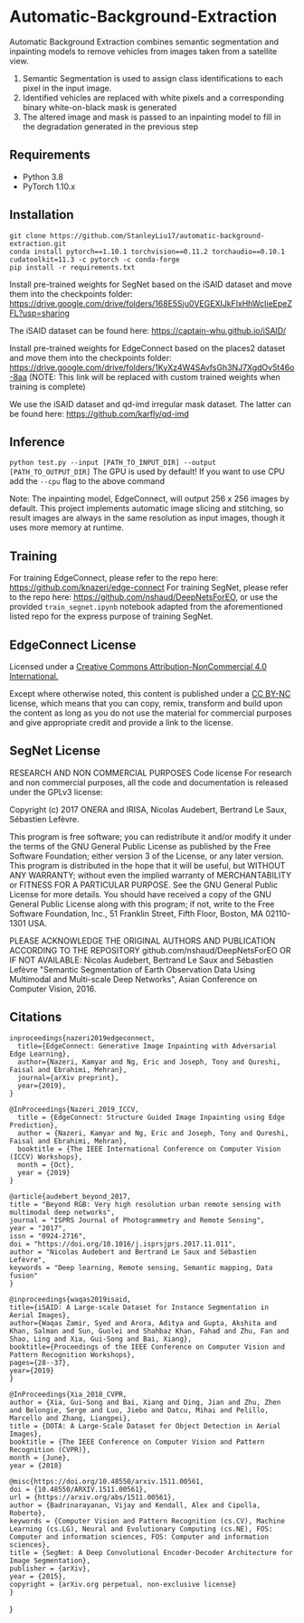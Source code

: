 # Automatic-Background-Extraction

Automatic Background Extraction combines semantic segmentation and inpainting models to remove vehicles from images taken from a satellite view. 

1. Semantic Segmentation is used to assign class identifications to each pixel in the input image.
2. Identified vehicles are replaced with white pixels and a corresponding binary white-on-black mask is generated
3. The altered image and mask is passed to an inpainting model to fill in the degradation generated in the previous step

## Requirements
* Python 3.8
* PyTorch 1.10.x

## Installation
```
git clone https://github.com/StanleyLiu17/automatic-background-extraction.git
conda install pytorch==1.10.1 torchvision==0.11.2 torchaudio==0.10.1 cudatoolkit=11.3 -c pytorch -c conda-forge
pip install -r requirements.txt
```

Install pre-trained weights for SegNet based on the iSAID dataset and move them into the checkpoints folder: https://drive.google.com/drive/folders/168E5Sju0VEGEXIJkFlxHhWcIieEpeZFL?usp=sharing

The iSAID dataset can be found here: https://captain-whu.github.io/iSAID/

Install pre-trained weights for EdgeConnect based on the places2 dataset and move them into the checkpoints folder: https://drive.google.com/drive/folders/1KyXz4W4SAvfsGh3NJ7XgdOv5t46o-8aa
(NOTE: This link will be replaced with custom trained weights when training is complete)

We use the iSAID dataset and qd-imd irregular mask dataset. The latter can be found here: https://github.com/karfly/qd-imd

## Inference
```python test.py --input [PATH_TO_INPUT_DIR] --output [PATH_TO_OUTPUT_DIR]```
The GPU is used by default! If you want to use CPU add the ```--cpu``` flag to the above command

Note: The inpainting model, EdgeConnect, will output 256 x 256 images by default. This project implements automatic image slicing and stitching, so result images are always in the same resolution as input images, though it uses more memory at runtime.

## Training
For training EdgeConnect, please refer to the repo here: https://github.com/knazeri/edge-connect
For training SegNet, please refer to the repo here: https://github.com/nshaud/DeepNetsForEO, or use the provided ```train_segnet.ipynb``` notebook adapted from the aforementioned listed repo for the express purpose of training SegNet.

## EdgeConnect License
Licensed under a [Creative Commons Attribution-NonCommercial 4.0 International.](https://creativecommons.org/licenses/by-nc/4.0/)

Except where otherwise noted, this content is published under a [CC BY-NC](https://github.com/knazeri/edge-connect) license, which means that you can copy, remix, transform and build upon the content as long as you do not use the material for commercial purposes and give appropriate credit and provide a link to the license.

## SegNet License
RESEARCH AND NON COMMERCIAL PURPOSES
Code license
For research and non commercial purposes, all the code and documentation is released under the GPLv3 license:

Copyright (c) 2017 ONERA and IRISA, Nicolas Audebert, Bertrand Le Saux, Sébastien Lefèvre.

This program is free software; you can redistribute it and/or modify it under the terms of the GNU General Public License as published by the Free Software Foundation; either version 3 of the License, or any later version. This program is distributed in the hope that it will be useful, but WITHOUT ANY WARRANTY; without even the implied warranty of MERCHANTABILITY or FITNESS FOR A PARTICULAR PURPOSE. See the GNU General Public License for more details. You should have received a copy of the GNU General Public License along with this program; if not, write to the Free Software Foundation, Inc., 51 Franklin Street, Fifth Floor, Boston, MA 02110-1301 USA.

PLEASE ACKNOWLEDGE THE ORIGINAL AUTHORS AND PUBLICATION ACCORDING TO THE REPOSITORY github.com/nshaud/DeepNetsForEO OR IF NOT AVAILABLE: Nicolas Audebert, Bertrand Le Saux and Sébastien Lefèvre "Semantic Segmentation of Earth Observation Data Using Multimodal and Multi-scale Deep Networks", Asian Conference on Computer Vision, 2016.

## Citations

```
inproceedings{nazeri2019edgeconnect,
  title={EdgeConnect: Generative Image Inpainting with Adversarial Edge Learning},
  author={Nazeri, Kamyar and Ng, Eric and Joseph, Tony and Qureshi, Faisal and Ebrahimi, Mehran},
  journal={arXiv preprint},
  year={2019},
}

@InProceedings{Nazeri_2019_ICCV,
  title = {EdgeConnect: Structure Guided Image Inpainting using Edge Prediction},
  author = {Nazeri, Kamyar and Ng, Eric and Joseph, Tony and Qureshi, Faisal and Ebrahimi, Mehran},
  booktitle = {The IEEE International Conference on Computer Vision (ICCV) Workshops},
  month = {Oct},
  year = {2019}
}

@article{audebert_beyond_2017,
title = "Beyond RGB: Very high resolution urban remote sensing with multimodal deep networks",
journal = "ISPRS Journal of Photogrammetry and Remote Sensing",
year = "2017",
issn = "0924-2716",
doi = "https://doi.org/10.1016/j.isprsjprs.2017.11.011",
author = "Nicolas Audebert and Bertrand Le Saux and Sébastien Lefèvre",
keywords = "Deep learning, Remote sensing, Semantic mapping, Data fusion"
}

@inproceedings{waqas2019isaid,
title={iSAID: A Large-scale Dataset for Instance Segmentation in Aerial Images},
author={Waqas Zamir, Syed and Arora, Aditya and Gupta, Akshita and Khan, Salman and Sun, Guolei and Shahbaz Khan, Fahad and Zhu, Fan and Shao, Ling and Xia, Gui-Song and Bai, Xiang},
booktitle={Proceedings of the IEEE Conference on Computer Vision and Pattern Recognition Workshops},
pages={28--37},
year={2019}
}

@InProceedings{Xia_2018_CVPR,
author = {Xia, Gui-Song and Bai, Xiang and Ding, Jian and Zhu, Zhen and Belongie, Serge and Luo, Jiebo and Datcu, Mihai and Pelillo, Marcello and Zhang, Liangpei},
title = {DOTA: A Large-Scale Dataset for Object Detection in Aerial Images},
booktitle = {The IEEE Conference on Computer Vision and Pattern Recognition (CVPR)},
month = {June},
year = {2018}

@misc{https://doi.org/10.48550/arxiv.1511.00561,
doi = {10.48550/ARXIV.1511.00561},
url = {https://arxiv.org/abs/1511.00561},
author = {Badrinarayanan, Vijay and Kendall, Alex and Cipolla, Roberto},
keywords = {Computer Vision and Pattern Recognition (cs.CV), Machine Learning (cs.LG), Neural and Evolutionary Computing (cs.NE), FOS: Computer and information sciences, FOS: Computer and information sciences},
title = {SegNet: A Deep Convolutional Encoder-Decoder Architecture for Image Segmentation},
publisher = {arXiv},
year = {2015},
copyright = {arXiv.org perpetual, non-exclusive license}
}
```
}

